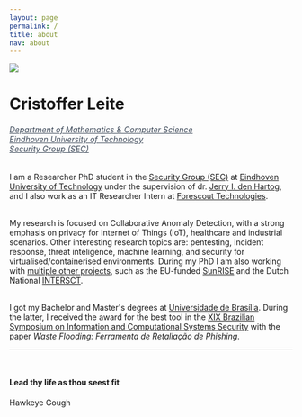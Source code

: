 ```yaml
---
layout: page
permalink: /
title: about
nav: about
---
```


<div class="text-center mt-5">
  <img class="profile-img" src="{{ 'prof_pic.png' | prepend: '/assets/img/' | prepend: site.baseurl }}">
</div>

<div class="col mt-4">
  <h1 class="title text-center font-weight-bold">Cristoffer Leite</h1>
    <h6 class="text-center mt-3 mb-3" style="font-stretch: ultra-condensed;">
      <a style="color: rgb(60, 72, 88);" href="https://tue.nl/wi" target="_blank">Department of Mathematics & Computer Science</a><br/>
      <a style="color: rgb(60, 72, 88);" href="https://tue.nl/" target="_blank">Eindhoven University of Technology</a><br/>
      <a style="color: rgb(60, 72, 88);" href="https://security1.win.tue.nl/doku.php" target="_blank">Security Group (SEC)</a>
    </h6>
</div>

<!-- Introduction -->

<div class="col text-justify p-0">
  I am a Researcher PhD student in the <a href="https://security1.win.tue.nl/doku.php" target="_blank">Security Group (SEC)</a> at <a href="https://tue.nl/" target="_blank">Eindhoven University of Technology</a> under the supervision of dr. <a href="https://www.tue.nl/en/research/researchers/jerry-den-hartog/" target="_blank">Jerry I. den Hartog</a>, and I also work as an IT Researcher Intern at <a href="https://www.forescout.com/" target="_blank">Forescout Technologies</a>.<br/><br/>

  My research is focused on Collaborative Anomaly Detection, with a strong emphasis on privacy for Internet of Things (IoT), healthcare and industrial scenarios. Other interesting research topics are: pentesting, incident response, threat inteligence, machine learning, and security for virtualised/containerised environments. During my PhD I am also working with <a href="{{ '/projects/' }}">multiple other projects</a>, such as the EU-funded <a href="https://www.project-sunrise.eu/">SunRISE</a> and the Dutch National <a href="https://intersct.nl/">INTERSCT</a>.<br/><br/>
  
  I got my Bachelor and Master's degrees at <a href="https://international.unb.br/" target="_blank">Universidade de Brasília</a>. During the latter, I received the award for the best tool in the <a href="https://sbseg2019.ime.usp.br/en/" target="_blank"> XIX Brazilian Symposium on Information and Computational Systems Security</a> with the paper <i>Waste Flooding: Ferramenta de Retaliação de Phishing</i>.
</div>

<!-- News 
<div class="news mt-3 p-0">
  <h1 class="title mb-4 p-0">news</h1>
  {% assign news = site.news | reverse %}
  {% for item in news limit: site.news_limit %}
    <div class="row p-0">
      <div class="col-sm-2 p-0">
        <span class="badge danger-color-dark font-weight-bold text-uppercase align-middle date ml-3">
          {{ item.date | date: "%b %-d, %Y" }}
        </span>
      </div>
      <div class="col-sm-10 mt-2 mt-sm-0 ml-3 ml-md-0 p-0 font-weight-light text">
        <p>{{ item.content | remove: '<p>' | remove: '</p>' | emojify }}</p>
      </div>
    </div>
  {% endfor %}
</div>
-->
<hr>
<br/>
<div class="footer column text-center">
    <h4 class="text font-italic">Lead thy life as thou seest fit</h4>
    Hawkeye Gough
</div>

